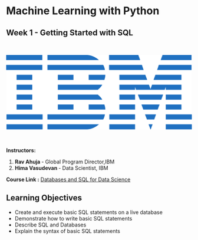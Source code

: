 # Machine Learning with Python
## Week 1 - Getting Started with SQL
<br>
<p align="center">
 <img src="https://github.com/AchalMate/IBM-Data-Science-Professional-Certificate/blob/main/ibm.svg" title="IBM logo" alt = "IBM logo" />
</p>
<br>

<b>Instructors:</b><b><br>
1. Rav Ahuja </b> - Global Program Director,IBM<b>
2. Hima Vasudevan </b>- Data Scientist, IBM


<b> Course Link :</b> <a href = "https://www.coursera.org/learn/sql-data-science?specialization=ibm-data-science">Databases and SQL for Data Science</a>
<br>

## Learning Objectives<br>
- Create and execute basic SQL statements on a live database
- Demonstrate how to write basic SQL statements
- Describe SQL and Databases
- Explain the syntax of basic SQL statements

